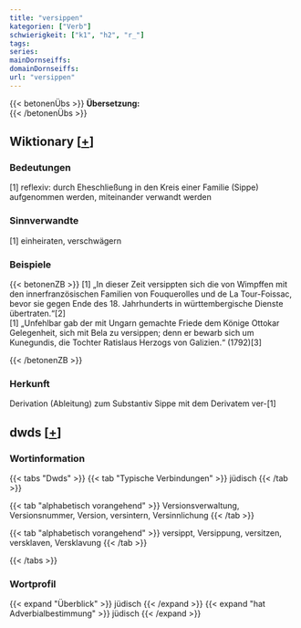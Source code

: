 ```yaml
---
title: "versippen"
kategorien: ["Verb"]
schwierigkeit: ["k1", "h2", "r_"]
tags:
series:
mainDornseiffs:
domainDornseiffs:
url: "versippen"
---
```


{{< betonenÜbs >}}
**Übersetzung:**  
{{< /betonenÜbs >}}

## Wiktionary [[+](https://de.wiktionary.org/wiki/versippen)]

### Bedeutungen
[1] reflexiv: durch Eheschließung in den Kreis einer Familie (Sippe) aufgenommen werden, miteinander verwandt werden  

### Sinnverwandte
[1] einheiraten, verschwägern  

### Beispiele
{{< betonenZB >}}
[1] „In dieser Zeit versippten sich die von Wimpffen mit den innerfranzösischen Familien von Fouquerolles und de La Tour-Foissac, bevor sie gegen Ende des 18. Jahrhunderts in württembergische Dienste übertraten.“[2]  
[1] „Unfehlbar gab der mit Ungarn gemachte Friede dem Könige Ottokar Gelegenheit, sich mit Bela zu versippen; denn er bewarb sich um Kunegundis, die Tochter Ratislaus Herzogs von Galizien.“ (1792)[3]  

{{< /betonenZB >}}
### Herkunft
Derivation (Ableitung) zum Substantiv Sippe mit dem Derivatem ver-[1]  



## dwds [[+](https://www.dwds.de/wb/versippen)]

### Wortinformation
{{< tabs "Dwds" >}}
{{< tab "Typische Verbindungen" >}}
jüdisch
{{< /tab >}}

{{< tab "alphabetisch vorangehend" >}}
Versionsverwaltung, Versionsnummer, Version, versintern, Versinnlichung
{{< /tab >}}

{{< tab "alphabetisch vorangehend" >}}
versippt, Versippung, versitzen, versklaven, Versklavung
{{< /tab >}}

{{< /tabs >}}

### Wortprofil
{{< expand "Überblick" >}} jüdisch {{< /expand >}}
{{< expand "hat Adverbialbestimmung" >}} jüdisch {{< /expand >}}

